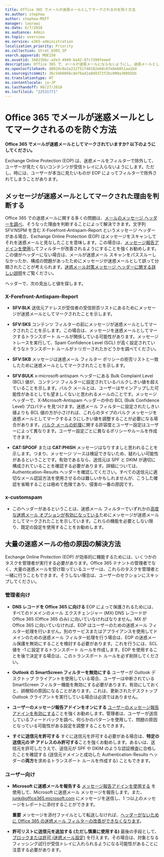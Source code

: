```yaml
---
title: Office 365 でメールが迷惑メールとしてマークされるのを防ぐ方法
ms.author: stephow
author: stephow-MSFT
manager: laurawi
ms.date: 6/7/2018
ms.audience: Admin
ms.topic: overview
ms.service: o365-administration
localization_priority: Priority
ms.collection: Strat_O365_IP
search.appverid: MOE150
ms.assetid: 34823bbc-a3e3-4949-ba42-97c73997eeed
description: Office 365 で、メールが迷惑メールにならないようにし、迷惑メールとしてマークされるのを防ぐ方法について説明します。
ms.openlocfilehash: d092dc0a1a222f51f48102eb8c07e8e6051aa1bd
ms.sourcegitcommit: 36c5466056cdef6ad2a8d9372f2bc009a30892bb
ms.translationtype: HT
ms.contentlocale: ja-JP
ms.lasthandoff: 08/27/2018
ms.locfileid: "22531771"
---
```

# <a name="how-to-prevent-real-email-from-being-marked-as-spam-in-office-365"></a>Office 365 でメールが迷惑メールとしてマークされるのを防ぐ方法

 **Office 365 でメールが迷惑メールとしてマークされていますか? 以下のようにしてください。**
  
Exchange Online Protection (EOP) は、迷惑メールをフィルターで除外して、ユーザーが見たくないコンテンツが受信トレイに入らないようにします。ただし、時には、ユーザーが本当に見たいものが EOP によってフィルターで除外されてしまうことがあります。
  
## <a name="determine-the-reason-why-the-message-was-marked-as-spam"></a>メッセージが迷惑メールとしてマークされた理由を判断する

Office 365 での迷惑メールに関する多くの問題は、[メールのメッセージ ヘッダーを調べ](https://support.office.com/article/cd039382-dc6e-4264-ac74-c048563d212c)、そうなった理由を判断することによって解決できます。文字列 SFV:NSPM を含む X-Forefront-Antispam-Report というメッセージ ヘッダーがある場合、Exchange Online Protection (EOP) はメッセージをスキャンしてそれを迷惑メールと見なしたことを意味します。この場合は、[メッセージ報告アドインを使用](https://support.office.com/article/b5caa9f1-cdf3-4443-af8c-ff724ea719d2)してフィルターが改善されるようにすることを強くお勧めします。この値がヘッダーにない場合は、メールが迷惑メール スキャンをパススルーしなかったか、構成の問題があったためにメッセージが迷惑メールとして誤って分類されたことが考えられます。[迷惑メール対策メッセージ ヘッダーに関する詳しい説明](https://technet.microsoft.com/library/dn205071%28v=exchg.150%29.aspx)をご覧ください。
  
ヘッダーで、次の見出しと値を探します。
  
### <a name="x-forefront-antispam-report"></a>X-Forefront-Antispam-Report

- **SFV:BLK** 送信元アドレスが受信者の受信拒否リストにあるためにメッセージが迷惑メールとしてマークされたことを示します。 
    
- **SFV:SKS** コンテンツ フィルターの前にメッセージが迷惑メールとしてマークされたことを示します。この場合は、メッセージを迷惑メールとしてマークするトランスポート ルールが関係している可能性があります。メッセージ トレースを実行して、Spam Confidence Level (SCL) が高く設定されていそうなトランスポート ルールがトリガーされたかどうかを調べてください。 
    
- **SFV:SKB** メッセージは迷惑メール フィルター ポリシーの拒否リストと一致したために迷惑メールとしてマークされたことを示します。 
    
- **SFV:BULK** x-microsoft-antispam ヘッダーにある Bulk Complaint Level (BCL) 値が、コンテンツ フィルターに設定されているバルクしきい値を超えていることを示します。バルク メールとは、ユーザーはサインアップした可能性があるとしても望ましくないと思われるメールのことです。メッセージ ヘッダーで、X-Microsoft-Antispam ヘッダーの中の BCL (Bulk Confidence Level) プロパティを見つけます。迷惑メール フィルターに設定されたしきい値よりも BCL 値の方が小さければ、これらのタイプのバルク メッセージを迷惑メールとしてマークするようにしきい値を調整することが必要になる場合があります。[バルク メールの処理](https://blogs.msdn.microsoft.com/tzink/2014/08/25/different-levels-of-bulk-mail-filtering-in-office-365/)に関する許容度とユーザー設定はユーザーによって異なります。ユーザー設定ごとに異なるポリシーやルールを作成できます。
    
- **CAT:SPOOF** または **CAT:PHISH** メッセージはなりすましと思われることを示します。つまり、メッセージ ソースは検証できないため、疑わしい可能性があるということです。有効であるなら、送信元は SPF と DKIM が適切に構成されていることを確認する必要があります。詳細については、Authentication-Results ヘッダーを確認してください。すべての送信元に適切なメール認証方法を使用させるのは難しいかもしれませんが、こうした確認を省略することは極めて危険であり、侵害の一番の原因です。 
    
### <a name="x-customspam"></a>x-customspam

- このヘッダーがあるということは、迷惑メール フィルターでいずれかの[高度な迷惑メール オプションが有効になっている](https://technet.microsoft.com/library/jj200750%28v=exchg.150%29.aspx)ためにメッセージが迷惑メールとしてマークされたことを示しています。これらの機能を必要としない限り、既定の設定を使用することをお勧めします。 
    
## <a name="solutions-to-additional-causes-of-too-much-spam"></a>大量の迷惑メールの他の原因の解決方法

Exchange Online Protection (EOP) が効率的に機能するためには、いくつかのタスクを管理者が実行する必要があります。Office 365 テナントの管理者でなく、大量の迷惑メールを受け取っているユーザーは、これらのタスクを管理者と一緒に行うこともできます。そうしない場合は、ユーザーのセクションにスキップしてください。
  
### <a name="for-admins"></a>管理者向け

- **DNS レコードを Office 365 に向ける** EOP によって保護されるためには、すべてのドメインのメール エクスチェンジャー (MX) DNS レコードが Office 365 (Office 365 のみ) に向いていなければなりません。MX が Office 365 に向いていなければ、EOP はユーザーのための迷惑メール フィルター処理を行いません。別のサービスまたはアプライアンスを使用してドメインのための迷惑メール フィルター処理を行う場合は、EOP の迷惑メール保護を無効にすることを検討する必要があります。これを行うには、SCL 値を -1 に設定するトランスポート ルールを作成します。EOP を使用することを後で決定する場合は、このトランスポート ルールを必ず削除してください。 
    
- **Outlook の SmartScreen フィルターを無効にする** ユーザーが Outlook デスクトップ クライアントを使用している場合、ユーザーは中断されている SmartScreen フィルター機能を無効にする必要があります。有効にしておくと、誤検知の原因になることがあります。これは、更新されたデスクトップ Outlook クライアントを実行している場合は必須ではありません。 
    
- **ユーザーのメッセージ報告アドインをオンにする** [ユーザーのメッセージ報告アドインを有効にする](enable-the-report-message-add-in.md)ことを強くお勧めします。管理者は、ユーザーが送信しているフィードバックを調べ、何らかのパターンを使用して、問題の原因となっている可能性がある設定を調整することもできます。
    
- **すぐに送信元を許可する** すぐに送信元を許可する必要がある場合は、**特定の送信元の IP アドレスのみ許可する**ことを強くお勧めします。あるいは、送信元を許可したうえで、送信元が SPF や DKIM のような認証検査に合格したことを確認する (送信元ドメインと成功した Authentication-Results ヘッダーの**両方**を求めるトランスポート ルールを作成する) こともできます。 
    
### <a name="for-users"></a>ユーザー向け

- **Microsoft に迷惑メールを報告する** [メッセージ報告アドインを使用する](https://support.office.com/article/b5caa9f1-cdf3-4443-af8c-ff724ea719d2) を使用して、Microsoft に迷惑メール メッセージを報告します。また、junk@office365.microsoft.com にメッセージを送信し、1 つ以上のメッセージをレポートに添付することができます。
    
    **重要** メッセージを添付ファイルとして転送しなければ、[ヘッダーがないために Office 365 の迷惑メール フィルターの改善ができなくなります](https://blogs.msdn.microsoft.com/tzink/2017/11/30/when-creating-support-tickets-about-spam-be-sure-to-include-message-headers/)。 
    
- **許可リストに送信元を追加する (ただし慎重に使用する)** 最後の手段として、[ブロックまたは許可 (迷惑メール設定)](https://support.office.com/article/48c9f6f7-2309-4f95-9a4d-de987e880e46) を行えます。その場合は、対象となるフィッシング試行が受信トレイに入れられるようになる可能性があることに注意する必要があります。
    

